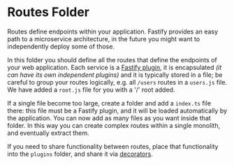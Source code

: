 # Routes Folder

Routes define endpoints within your application.
Fastify provides an easy path to a microservice architecture,
in the future you might want to independently deploy some of those.

In this folder you should define all the routes that define the endpoints
of your web application.
Each service is a [Fastify plugin](https://fastify.dev/docs/latest/Reference/Plugins/),
it is encapsulated _(it can have its own independent plugins)_
and it is typically stored in a file;
be careful to group your routes logically,
e.g. all `/users` routes in a `users.js` file.
We have added a `root.js` file for you with a '/' root added.

If a single file become too large,
create a folder and add a `index.ts` file there:
this file must be a Fastify plugin,
and it will be loaded automatically by the application.
You can now add as many files as you want inside that folder.
In this way you can create complex routes within a single monolith,
and eventually extract them.

If you need to share functionality between routes,
place that functionality into the `plugins` folder,
and share it via [decorators](https://fastify.dev/docs/latest/Reference/Decorators/).
